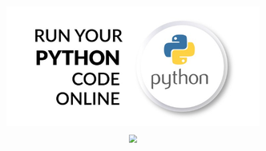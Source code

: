 <p align="center">
  <a href="https://samirpaul1.github.io/ide"> <img src="summary_large_image.jpeg"/> </a>
</p>

<p align="center">
  <a href="https://samirpaul1.github.io/ide/ide.html"> <img src="https://raw.githubusercontent.com/SamirPaulb/assets/main/online-compiler-ide-editor-project-readme-image.jpg"/> </a>
</p>
